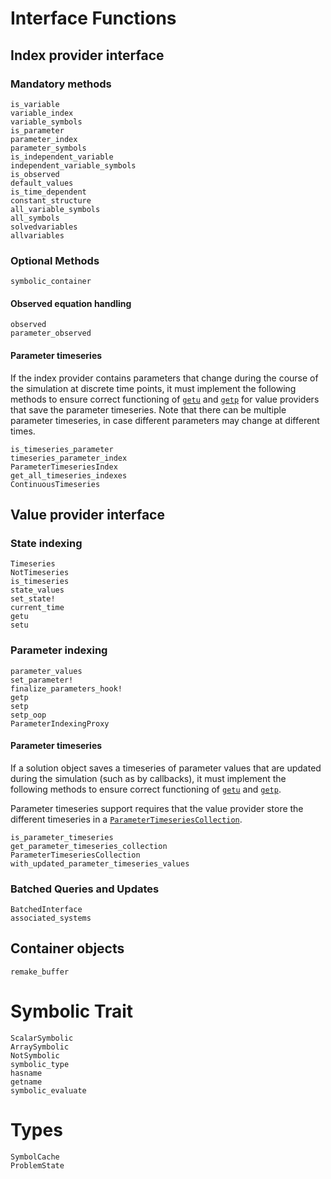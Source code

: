 # Interface Functions

## Index provider interface

### Mandatory methods

```@docs
is_variable
variable_index
variable_symbols
is_parameter
parameter_index
parameter_symbols
is_independent_variable
independent_variable_symbols
is_observed
default_values
is_time_dependent
constant_structure
all_variable_symbols
all_symbols
solvedvariables
allvariables
```

### Optional Methods

```@docs
symbolic_container
```

#### Observed equation handling

```@docs
observed
parameter_observed
```

#### Parameter timeseries

If the index provider contains parameters that change during the course of the simulation
at discrete time points, it must implement the following methods to ensure correct
functioning of [`getu`](@ref) and [`getp`](@ref) for value providers that save the parameter
timeseries. Note that there can be multiple parameter timeseries, in case different parameters
may change at different times.

```@docs
is_timeseries_parameter
timeseries_parameter_index
ParameterTimeseriesIndex
get_all_timeseries_indexes
ContinuousTimeseries
```

## Value provider interface

### State indexing

```@docs
Timeseries
NotTimeseries
is_timeseries
state_values
set_state!
current_time
getu
setu
```

### Parameter indexing

```@docs
parameter_values
set_parameter!
finalize_parameters_hook!
getp
setp
setp_oop
ParameterIndexingProxy
```

#### Parameter timeseries

If a solution object saves a timeseries of parameter values that are updated during the
simulation (such as by callbacks), it must implement the following methods to ensure
correct functioning of [`getu`](@ref) and [`getp`](@ref).

Parameter timeseries support requires that the value provider store the different
timeseries in a [`ParameterTimeseriesCollection`](@ref).

```@docs
is_parameter_timeseries
get_parameter_timeseries_collection
ParameterTimeseriesCollection
with_updated_parameter_timeseries_values
```

### Batched Queries and Updates

```@docs
BatchedInterface
associated_systems
```

## Container objects

```@docs
remake_buffer
```

# Symbolic Trait

```@docs
ScalarSymbolic
ArraySymbolic
NotSymbolic
symbolic_type
hasname
getname
symbolic_evaluate
```

# Types

```@docs
SymbolCache
ProblemState
```
